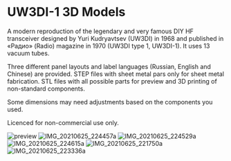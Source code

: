# UW3DI-1 3D Models
A modern reproduction of the legendary and very famous DIY HF transceiver designed by Yuri Kudryavtsev (UW3DI) in 1968 and published in «Радио» (Radio) magazine in 1970 (UW3DI type 1, UW3DI-1). It uses 13 vacuum tubes.

Three different panel layouts and label languages (Russian, English and Chinese) are provided. STEP files with sheet metal pars only for sheet metal fabrication. STL files with all possible parts for preview and 3D printing of non-standard components.

Some dimensions may need adjustments based on the components you used.

Licenced for non-commercial use only.

![preview](https://user-images.githubusercontent.com/2872962/123517304-cdd9a080-d6d2-11eb-9b1f-f29d58731166.jpg)
![IMG_20210625_224457a](https://user-images.githubusercontent.com/2872962/123517313-d9c56280-d6d2-11eb-966d-b8fa1973ab08.jpg)
![IMG_20210625_224529a](https://user-images.githubusercontent.com/2872962/123517316-e053da00-d6d2-11eb-93ae-aaf9de5c222c.jpg)
![IMG_20210625_224615a](https://user-images.githubusercontent.com/2872962/123517320-e6e25180-d6d2-11eb-9a61-ddd91d00c7c2.jpg)
![IMG_20210625_221750a](https://user-images.githubusercontent.com/2872962/123517324-ea75d880-d6d2-11eb-8069-6ecda540d49d.jpg)
![IMG_20210625_223336a](https://user-images.githubusercontent.com/2872962/123517327-ed70c900-d6d2-11eb-84cc-96a1ab6f1210.jpg)
